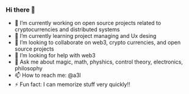 ### Hi there 👋

- 🔭 I’m currently working on open source projects related to cryptocurrencies and distributed systems
- 🌱 I’m currently learning project managing and Ux desing
- 👯 I’m looking to collaborate on web3, crypto currencies, and open source projects
- 🤔 I’m looking for help with web3
- 💬 Ask me about magic, math, physhics, control theory, electronics, philosophy
- 📫 How to reach me: @a3l
- ⚡ Fun fact: I can memorize stuff very quickly!!
